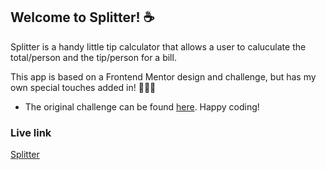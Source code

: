 ## Welcome to Splitter! ☕

Splitter is a handy little tip calculator that allows a user to caluculate the total/person and the tip/person for a bill. 

This app is based on a Frontend Mentor design and challenge, but has my own special touches added in! 🤎🍂✨
- The original challenge can be found [here](https://www.frontendmentor.io/challenges/tip-calculator-app-ugJNGbJUX). Happy coding!

### Live link
<a href="https://tourmaline-kulfi-1e4d7f.netlify.app/" target="_blank" rel="noreferrer">Splitter</a>
